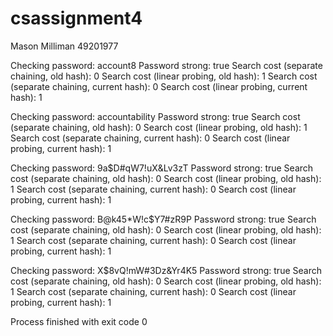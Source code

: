 # csassignment4
Mason Milliman 49201977

Checking password: account8
Password strong: true
Search cost (separate chaining, old hash): 0
Search cost (linear probing, old hash): 1
Search cost (separate chaining, current hash): 0
Search cost (linear probing, current hash): 1

Checking password: accountability
Password strong: true
Search cost (separate chaining, old hash): 0
Search cost (linear probing, old hash): 1
Search cost (separate chaining, current hash): 0
Search cost (linear probing, current hash): 1

Checking password: 9a$D#qW7!uX&Lv3zT
Password strong: true
Search cost (separate chaining, old hash): 0
Search cost (linear probing, old hash): 1
Search cost (separate chaining, current hash): 0
Search cost (linear probing, current hash): 1

Checking password: B@k45*W!c$Y7#zR9P
Password strong: true
Search cost (separate chaining, old hash): 0
Search cost (linear probing, old hash): 1
Search cost (separate chaining, current hash): 0
Search cost (linear probing, current hash): 1

Checking password: X$8vQ!mW#3Dz&Yr4K5
Password strong: true
Search cost (separate chaining, old hash): 0
Search cost (linear probing, old hash): 1
Search cost (separate chaining, current hash): 0
Search cost (linear probing, current hash): 1


Process finished with exit code 0
